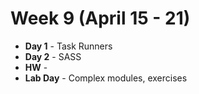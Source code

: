 # Week 9 (April 15 - 21)
* **Day 1** - Task Runners
* **Day 2** - SASS
* **HW** -
* **Lab Day** - Complex modules, exercises